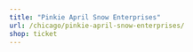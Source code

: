 ```yaml
---
title: "Pinkie April Snow Enterprises"
url: /chicago/pinkie-april-snow-enterprises/
shop: ticket
---
```

